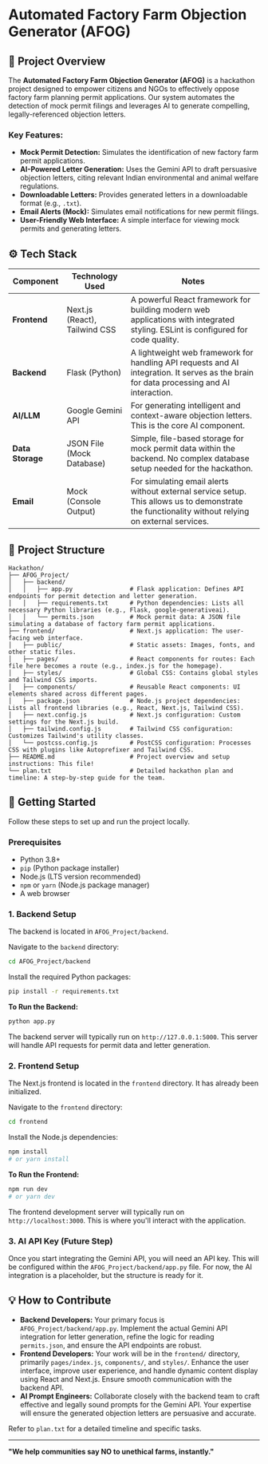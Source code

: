 # Automated Factory Farm Objection Generator (AFOG)

## 🚀 Project Overview

The **Automated Factory Farm Objection Generator (AFOG)** is a hackathon project designed to empower citizens and NGOs to effectively oppose factory farm planning permit applications. Our system automates the detection of mock permit filings and leverages AI to generate compelling, legally-referenced objection letters.

### Key Features:
*   **Mock Permit Detection:** Simulates the identification of new factory farm permit applications.
*   **AI-Powered Letter Generation:** Uses the Gemini API to draft persuasive objection letters, citing relevant Indian environmental and animal welfare regulations.
*   **Downloadable Letters:** Provides generated letters in a downloadable format (e.g., `.txt`).
*   **Email Alerts (Mock):** Simulates email notifications for new permit filings.
*   **User-Friendly Web Interface:** A simple interface for viewing mock permits and generating letters.

## ⚙️ Tech Stack

| Component     | Technology Used               | Notes                                                              |
|---------------|-------------------------------|--------------------------------------------------------------------|
| **Frontend**  | Next.js (React), Tailwind CSS | A powerful React framework for building modern web applications with integrated styling. ESLint is configured for code quality. |
| **Backend**   | Flask (Python)                | A lightweight web framework for handling API requests and AI integration. It serves as the brain for data processing and AI interaction. |
| **AI/LLM**    | Google Gemini API             | For generating intelligent and context-aware objection letters. This is the core AI component. |
| **Data Storage**| JSON File (Mock Database)     | Simple, file-based storage for mock permit data within the backend. No complex database setup needed for the hackathon. |
| **Email**     | Mock (Console Output)         | For simulating email alerts without external service setup. This allows us to demonstrate the functionality without relying on external services. |

## 📂 Project Structure

```
Hackathon/
├── AFOG_Project/
│   ├── backend/
│   │   ├── app.py                # Flask application: Defines API endpoints for permit detection and letter generation.
│   │   ├── requirements.txt      # Python dependencies: Lists all necessary Python libraries (e.g., Flask, google-generativeai).
│   │   └── permits.json          # Mock permit data: A JSON file simulating a database of factory farm permit applications.
├── frontend/                     # Next.js application: The user-facing web interface.
│   ├── public/                   # Static assets: Images, fonts, and other static files.
│   ├── pages/                    # React components for routes: Each file here becomes a route (e.g., index.js for the homepage).
│   ├── styles/                   # Global CSS: Contains global styles and Tailwind CSS imports.
│   ├── components/               # Reusable React components: UI elements shared across different pages.
│   ├── package.json              # Node.js project dependencies: Lists all frontend libraries (e.g., React, Next.js, Tailwind CSS).
│   ├── next.config.js            # Next.js configuration: Custom settings for the Next.js build.
│   ├── tailwind.config.js        # Tailwind CSS configuration: Customizes Tailwind's utility classes.
│   └── postcss.config.js         # PostCSS configuration: Processes CSS with plugins like Autoprefixer and Tailwind CSS.
├── README.md                     # Project overview and setup instructions: This file!
└── plan.txt                      # Detailed hackathon plan and timeline: A step-by-step guide for the team.
```

## 🚀 Getting Started

Follow these steps to set up and run the project locally.

### Prerequisites

*   Python 3.8+
*   `pip` (Python package installer)
*   Node.js (LTS version recommended)
*   `npm` or `yarn` (Node.js package manager)
*   A web browser

### 1. Backend Setup

The backend is located in `AFOG_Project/backend`.

Navigate to the `backend` directory:
```bash
cd AFOG_Project/backend
```

Install the required Python packages:
```bash
pip install -r requirements.txt
```

**To Run the Backend:**
```bash
python app.py
```
The backend server will typically run on `http://127.0.0.1:5000`. This server will handle API requests for permit data and letter generation.

### 2. Frontend Setup

The Next.js frontend is located in the `frontend` directory. It has already been initialized.

Navigate to the `frontend` directory:
```bash
cd frontend
```

Install the Node.js dependencies:
```bash
npm install
# or yarn install
```

**To Run the Frontend:**
```bash
npm run dev
# or yarn dev
```
The frontend development server will typically run on `http://localhost:3000`. This is where you'll interact with the application.

### 3. AI API Key (Future Step)

Once you start integrating the Gemini API, you will need an API key. This will be configured within the `AFOG_Project/backend/app.py` file. For now, the AI integration is a placeholder, but the structure is ready for it.

## 💡 How to Contribute

*   **Backend Developers:** Your primary focus is `AFOG_Project/backend/app.py`. Implement the actual Gemini API integration for letter generation, refine the logic for reading `permits.json`, and ensure the API endpoints are robust.
*   **Frontend Developers:** Your work will be in the `frontend/` directory, primarily `pages/index.js`, `components/`, and `styles/`. Enhance the user interface, improve user experience, and handle dynamic content display using React and Next.js. Ensure smooth communication with the backend API.
*   **AI Prompt Engineers:** Collaborate closely with the backend team to craft effective and legally sound prompts for the Gemini API. Your expertise will ensure the generated objection letters are persuasive and accurate.

Refer to `plan.txt` for a detailed timeline and specific tasks.

---

**"We help communities say NO to unethical farms, instantly."**